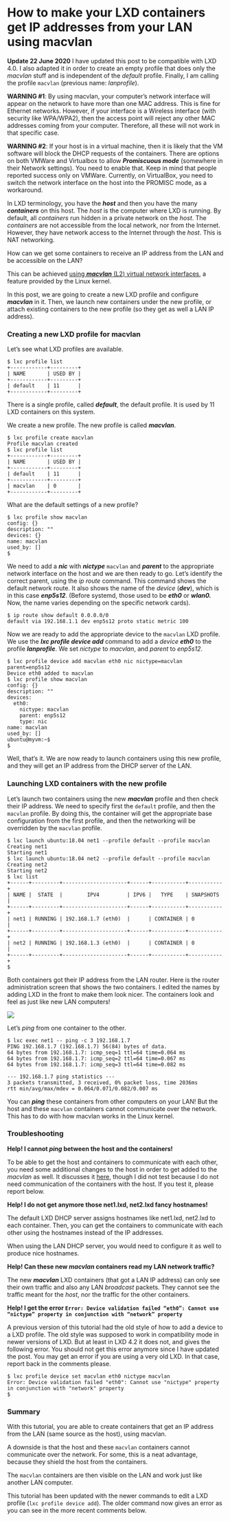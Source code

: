 # How to make your LXD containers get IP addresses from your LAN using macvlan

**Update 22 June 2020** I have updated this post to be compatible with LXD 4.0. I also adapted it in order to create an empty profile that does only the _macvlan_ stuff and is independent of the _default_ profile. Finally, I am calling the profile `macvlan` (previous name: _lanprofile_).

**WARNING #1**: By using macvlan, your computer’s network interface will appear on the network to have more than one MAC address. This is fine for Ethernet networks. However, if your interface is a Wireless interface (with security like WPA/WPA2), then the access point will reject any other MAC addresses coming from your computer. Therefore, all these will not work in that specific case.

**WARNING #2**: If your host is in a virtual machine, then it is likely that the VM software will block the DHCP requests of the containers. There are options on both VMWare and Virtualbox to allow _**Promiscuous mode**_ (somewhere in their Network settings). You need to enable that. Keep in mind that people reported success only on VMWare. Currently, on VirtualBox, you need to switch the network interface on the host into the PROMISC mode, as a workaround.

In LXD terminology, you have the _**host**_ and then you have the many _**containers**_ on this host. The _host_ is the computer where LXD is running. By default, all _containers_ run hidden in a private network on the _host_. The _containers_ are not accessible from the local network, nor from the Internet. However, they have network access to the Internet through the _host_. This is NAT networking.

How can we get some containers to receive an IP address from the LAN and be accessible on the LAN?

This can be achieved [using _**macvlan**_ (L2) virtual network interfaces](https://github.com/lxc/lxd/issues/3273), a feature provided by the Linux kernel.

In this post, we are going to create a new LXD profile and configure _**macvlan**_ in it. Then, we launch new containers under the new profile, or attach existing containers to the new profile (so they get as well a LAN IP address).

### Creating a new LXD profile for macvlan

Let’s see what LXD profiles are available.

```
$ lxc profile list
+------------+---------+
| NAME       | USED BY |
+------------+---------+
| default    | 11      |
+------------+---------+
```

There is a single profile, called _**default**_, the default profile. It is used by 11 LXD containers on this system.

We create a new profile. The new profile is called _**macvlan**_.

```
$ lxc profile create macvlan
Profile macvlan created
$ lxc profile list
+------------+---------+
| NAME       | USED BY |
+------------+---------+
| default    | 11      |
+------------+---------+
| macvlan    | 0       |
+------------+---------+
```

What are the default settings of a new profile?

```
$ lxc profile show macvlan
config: {}
description: ""
devices: {}
name: macvlan
used_by: []
$ 
```

We need to add a _**nic**_ with _**nictype**_ `macvlan` and _**parent**_ to the appropriate network interface on the host and we are then ready to go. Let’s identify the correct parent, using the _ip route_ command. This command shows the default network route. It also shows the name of the _device_ (_**dev**_), which is in this case _**enp5s12**_. (Before systemd, those used to be _**eth0**_ or _**wlan0.**_ Now, the name varies depending on the specific network cards).

```
$ ip route show default 0.0.0.0/0
default via 192.168.1.1 dev enp5s12 proto static metric 100
```

Now we are ready to add the appropriate device to the `macvlan` LXD profile. We use the _**lxc profile device add**_ command to add a _device_ _**eth0**_ to the profile _**lanprofile**_. We set _nictype_ to _macvlan_, and _parent_ to _enp5s12_.

```
$ lxc profile device add macvlan eth0 nic nictype=macvlan parent=enp5s12
Device eth0 added to macvlan
$ lxc profile show macvlan
config: {}
description: ""
devices:
  eth0:
    nictype: macvlan
    parent: enp5s12
    type: nic
name: macvlan
used_by: []
ubuntu@myvm:~$ 
$ 
```

Well, that’s it. We are now ready to launch containers using this new profile, and they will get an IP address from the DHCP server of the LAN.

### Launching LXD containers with the new profile

Let’s launch two containers using the new _**macvlan**_ profile and then check their IP address. We need to specify first the `default` profile, and then the `macvlan` profile. By doing this, the container will get the appropriate base configuration from the first profile, and then the networking will be overridden by the `macvlan` profile.

```
$ lxc launch ubuntu:18.04 net1 --profile default --profile macvlan
Creating net1
Starting net1
$ lxc launch ubuntu:18.04 net2 --profile default --profile macvlan
Creating net2
Starting net2
$ lxc list
+------+---------+---------------------+------+-----------+-----------+
| NAME |  STATE  |        IPV4         | IPV6 |   TYPE    | SNAPSHOTS |
+------+---------+---------------------+------+-----------+-----------+
| net1 | RUNNING | 192.168.1.7 (eth0)  |      | CONTAINER | 0         |
+------+---------+---------------------+------+-----------+-----------+
| net2 | RUNNING | 192.168.1.3 (eth0)  |      | CONTAINER | 0         |
+------+---------+---------------------+------+-----------+-----------+
$ 
```

Both containers got their IP address from the LAN router. Here is the router administration screen that shows the two containers. I edited the names by adding LXD in the front to make them look nicer. The containers look and feel as just like new LAN computers!

[![](https://i0.wp.com/blog.simos.info/wp-content/uploads/2018/01/lxd-lan-ip.png?resize=431%2C295\&ssl=1)](https://i0.wp.com/blog.simos.info/wp-content/uploads/2018/01/lxd-lan-ip.png?ssl=1)

Let’s _ping_ from one container to the other.

```
$ lxc exec net1 -- ping -c 3 192.168.1.7
PING 192.168.1.7 (192.168.1.7) 56(84) bytes of data.
64 bytes from 192.168.1.7: icmp_seq=1 ttl=64 time=0.064 ms
64 bytes from 192.168.1.7: icmp_seq=2 ttl=64 time=0.067 ms
64 bytes from 192.168.1.7: icmp_seq=3 ttl=64 time=0.082 ms

--- 192.168.1.7 ping statistics ---
3 packets transmitted, 3 received, 0% packet loss, time 2036ms
rtt min/avg/max/mdev = 0.064/0.071/0.082/0.007 ms
```

You can _**ping**_ these containers from other computers on your LAN! But the host and these `macvlan` containers cannot communicate over the network. This has to do with how macvlan works in the Linux kernel.

### Troubleshooting

**Help! I cannot **_**ping**_** between the host and the containers!**

To be able to get the host and containers to communicate with each other, you need some additional changes to the host in order to get added to the _macvlan_ as well. It discusses it [here](http://noyaudolive.net/2012/05/09/lxc-and-macvlan-host-to-guest-connection/), though I did not test because I do not need communication of the containers with the host. If you test it, please report below.

**Help! I do not get anymore those net1.lxd, net2.lxd fancy hostnames!**

The default LXD DHCP server assigns hostnames like net1.lxd, net2.lxd to each container. Then, you can get the containers to communicate with each other using the hostnames instead of the IP addresses.

When using the LAN DHCP server, you would need to configure it as well to produce nice hostnames.

**Help! Can these new **_**macvlan**_** containers read my LAN network traffic?**

The new _**macvlan**_ LXD containers (that got a LAN IP address) can only see their own traffic and also any LAN _broadcast_ packets. They cannot see the traffic meant for the _host_, nor the traffic for the other containers.

**Help! I get the error `Error: Device validation failed “eth0”: Cannot use “nictype” property in conjunction with “network” property`**

A previous version of this tutorial had the old style of how to add a device to a LXD profile. The old style was supposed to work in compatibility mode in newer versions of LXD. But at least in LXD 4.2 it does not, and gives the following error. You should not get this error anymore since I have updated the post. You may get an error if you are using a very old LXD. In that case, report back in the comments please.

```
$ lxc profile device set macvlan eth0 nictype macvlan
Error: Device validation failed "eth0": Cannot use "nictype" property in conjunction with "network" property
$
```

### Summary

With this tutorial, you are able to create containers that get an IP address from the LAN (same source as the host), using macvlan.

A downside is that the host and these `macvlan` containers cannot communicate over the network. For some, this is a neat advantage, because they shield the host from the containers.

The `macvlan` containers are then visible on the LAN and work just like another LAN computer.

This tutorial has been updated with the newer commands to edit a LXD profile (`lxc profile device add`). The older command now gives an error as you can see in the more recent comments below.
